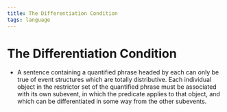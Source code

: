 ```yaml
---
title: The Differentiation Condition
tags: language
---
```


# The Differentiation Condition
- A sentence containing a quantified phrase headed by each can only be true of event structures which are totally distributive. Each individual object in the restrictor set of the quantified phrase must be associated with its own subevent, in which the predicate applies to that object, and which can be differentiated in some way from the other subevents.

